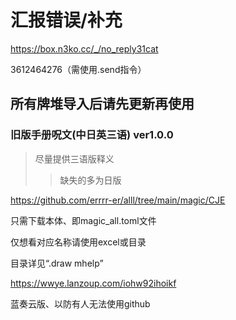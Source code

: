 # 汇报错误/补充

https://box.n3ko.cc/_/no_reply31cat

3612464276（需使用.send指令）

## 所有牌堆导入后请先更新再使用

### 旧版手册呪文(中日英三语) ver1.0.0

> 尽量提供三语版释义
>> 缺失的多为日版

https://github.com/errrr-er/alll/tree/main/magic/CJE

只需下载本体、即magic_all.toml文件

仅想看对应名称请使用excel或目录

目录详见“.draw mhelp”

https://wwye.lanzoup.com/iohw92ihoikf

蓝奏云版、以防有人无法使用github